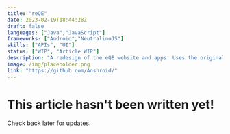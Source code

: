 ```yaml
---
title: "reQE"
date: 2023-02-19T18:44:28Z
draft: false
languages: ["Java","JavaScript"]
frameworks: ["Android","NeutralinoJS"]
skills: ["APIs", "UI"]
status: ["WIP", "Article WIP"]
description: "A redesign of the eQE website and apps. Uses the original APIs."
image: /img/placeholder.png
link: "https://github.com/Anshroid/"
---
```


<main class="blankslate">
    <h1>This article hasn't been written yet!</h1>
    <p>Check back later for updates.</p>
</main>